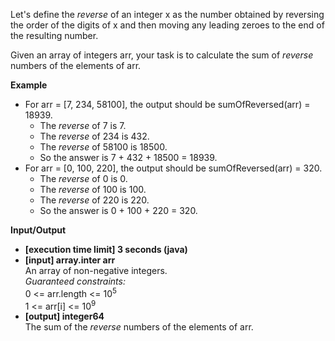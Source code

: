 Let's define the *reverse* of an integer x as the number obtained by reversing the order of the digits of x and then
moving any leading zeroes to the end of the resulting number.

Given an array of integers arr, your task is to calculate the sum of *reverse* numbers of the elements of arr.

**Example**
* For arr = [7, 234, 58100], the output should be sumOfReversed(arr) = 18939.
    * The *reverse* of 7 is 7.
    * The *reverse* of 234 is 432.
    * The *reverse* of 58100 is 18500.
    * So the answer is 7 + 432 + 18500 = 18939.
* For arr = [0, 100, 220], the output should be sumOfReversed(arr) = 320.
    * The *reverse* of 0 is 0.
    * The *reverse* of 100 is 100.
    * The *reverse* of 220 is 220.
    * So the answer is 0 + 100 + 220 = 320.

**Input/Output**
* **[execution time limit] 3 seconds (java)**
* **[input] array.inter arr**  
    An array of non-negative integers.  
    *Guaranteed constraints:*  
    0 <= arr.length <= 10<sup>5</sup>  
    1 <= arr[i] <= 10<sup>9</sup>
* **[output] integer64**  
    The sum of the *reverse* numbers of the elements of arr.
